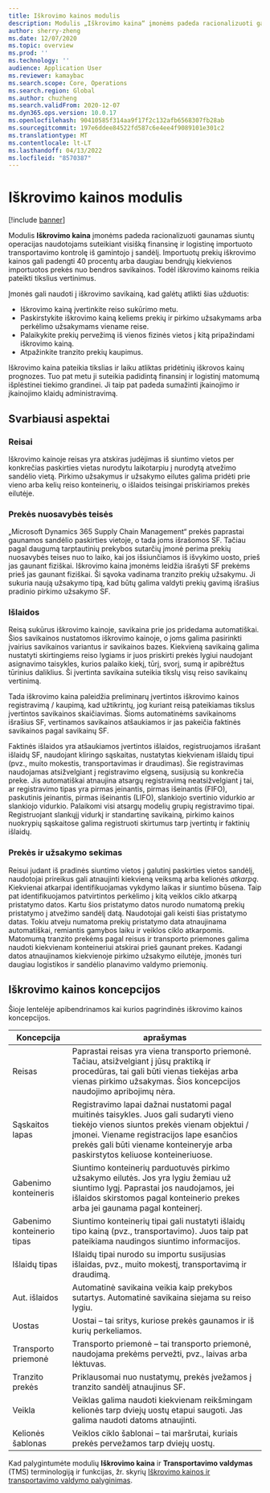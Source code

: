 ```yaml
---
title: Iškrovimo kainos modulis
description: Modulis „Iškrovimo kaina“ įmonėms padeda racionalizuoti gaunamas siuntų operacijas naudotojams suteikiant visišką finansinę ir logistinę importuoto transportavimo kontrolę iš gamintojo į sandėlį.
author: sherry-zheng
ms.date: 12/07/2020
ms.topic: overview
ms.prod: ''
ms.technology: ''
audience: Application User
ms.reviewer: kamaybac
ms.search.scope: Core, Operations
ms.search.region: Global
ms.author: chuzheng
ms.search.validFrom: 2020-12-07
ms.dyn365.ops.version: 10.0.17
ms.openlocfilehash: 90410585f314aa9f17f2c132afb6568307fb28ab
ms.sourcegitcommit: 197e6ddee84522fd587c6e4ee4f9089101e301c2
ms.translationtype: MT
ms.contentlocale: lt-LT
ms.lasthandoff: 04/13/2022
ms.locfileid: "8570387"
---
```

# <a name="landed-cost-module"></a>Iškrovimo kainos modulis

[!include [banner](../../includes/banner.md)]

Modulis **Iškrovimo kaina** įmonėms padeda racionalizuoti gaunamas siuntų operacijas naudotojams suteikiant visišką finansinę ir logistinę importuoto transportavimo kontrolę iš gamintojo į sandėlį. Importuotų prekių iškrovimo kainos gali padengti 40 procentų arba daugiau bendrųjų kiekvienos importuotos prekės nuo bendros savikainos. Todėl iškrovimo kainoms reikia pateikti tikslius vertinimus.

Įmonės gali naudoti į iškrovimo savikainą, kad galėtų atlikti šias užduotis:

- Iškrovimo kainą įvertinkite reiso sukūrimo metu.
- Paskirstykite iškrovimo kainą keliems prekių ir pirkimo užsakymams arba perkėlimo užsakymams viename reise.
- Palaikykite prekių pervežimą iš vienos fizinės vietos į kitą pripažindami iškrovimo kainą.
- Atpažinkite tranzito prekių kaupimus.

Iškrovimo kaina pateikia tikslias ir laiku atliktas pridėtinių iškrovos kainų prognozes. Tuo pat metu ji suteikia padidintą finansinį ir logistinį matomumą išplėstinei tiekimo grandinei. Ji taip pat padeda sumažinti įkainojimo ir įkainojimo klaidų administravimą.

## <a name="highlights"></a>Svarbiausi aspektai

### <a name="voyages"></a>Reisai

Iškrovimo kainoje reisas yra atskiras judėjimas iš siuntimo vietos per konkrečias paskirties vietas nurodytu laikotarpiu į nurodytą atvežimo sandėlio vietą. Pirkimo užsakymus ir užsakymo eilutes galima pridėti prie vieno arba kelių reiso konteinerių, o išlaidos teisingai priskiriamos prekės eilutėje. 

### <a name="item-ownership"></a>Prekės nuosavybės teisės

„Microsoft Dynamics 365 Supply Chain Management“ prekės paprastai gaunamos sandėlio paskirties vietoje, o tada joms išrašomos SF. Tačiau pagal daugumą tarptautinių prekybos sutarčių įmonė perima prekių nuosavybės teises nuo to laiko, kai jos išsiunčiamos iš išvykimo uosto, prieš jas gaunant fiziškai. Iškrovimo kaina įmonėms leidžia išrašyti SF prekėms prieš jas gaunant fiziškai. Ši sąvoka vadinama tranzito prekių užsakymu. Ji sukuria naują užsakymo tipą, kad būtų galima valdyti prekių gavimą išrašius pradinio pirkimo užsakymo SF.

### <a name="costs"></a>Išlaidos

Reisą sukūrus iškrovimo kainoje, savikaina prie jos pridedama automatiškai. Šios savikainos nustatomos iškrovimo kainoje, o joms galima pasirinkti įvairius savikainos variantus ir savikainos bazes. Kiekvieną savikainą galima nustatyti skirtingiems reiso lygiams ir juos priskirti prekės lygiui naudojant asignavimo taisykles, kurios palaiko kiekį, tūrį, svorį, sumą ir apibrėžtus tūrinius daliklius. Ši įvertinta savikaina suteikia tikslų visų reiso savikainų vertinimą.

Tada iškrovimo kaina paleidžia preliminarų įvertintos iškrovimo kainos registravimą / kaupimą, kad užtikrintų, jog kuriant reisą pateikiamas tikslus įvertintos savikainos skaičiavimas. Šioms automatinėms savikainoms išrašius SF, vertinamos savikainos atšaukiamos ir jas pakeičia faktinės savikainos pagal savikainų SF.

Faktinės išlaidos yra atšaukiamos įvertintos išlaidos, registruojamos išrašant išlaidų SF, naudojant kliringo sąskaitas, nustatytas kiekvienam išlaidų tipui (pvz., muito mokestis, transportavimas ir draudimas). Šie registravimas naudojamas atsižvelgiant į registravimo elgseną, susijusią su konkrečia preke. Jis automatiškai atnaujina atsargų registravimą neatsižvelgiant į tai, ar registravimo tipas yra pirmas įeinantis, pirmas išeinantis (FIFO), paskutinis įeinantis, pirmas išeinantis (LIFO), slankiojo svertinio vidurkio ar slankiojo vidurkio. Palaikomi visi atsargų modelių grupių registravimo tipai. Registruojant slankųjį vidurkį ir standartinę savikainą, pirkimo kainos nuokrypių sąskaitose galima registruoti skirtumus tarp įvertintų ir faktinių išlaidų.

### <a name="item-and-order-tracking"></a>Prekės ir užsakymo sekimas

Reisui judant iš pradinės siuntimo vietos į galutinį paskirties vietos sandėlį, naudotojai prireikus gali atnaujinti kiekvieną veiksmą arba kelionės *atkarpą*. Kiekvienai atkarpai identifikuojamas vykdymo laikas ir siuntimo būsena. Taip pat identifikuojamos patvirtintos perkėlimo į kitą veiklos ciklo atkarpą pristatymo datos. Kartu šios pristatymo datos nurodo numatomą prekių pristatymo į atvežimo sandėlį datą. Naudotojai gali keisti šias pristatymo datas. Tokiu atveju numatoma prekių pristatymo data atnaujinama automatiškai, remiantis gamybos laiku ir veiklos ciklo atkarpomis. Matomumą tranzito prekėms pagal reisus ir transporto priemones galima naudoti kiekvienam konteineriui atskirai prieš gaunant prekes. Kadangi datos atnaujinamos kiekvienoje pirkimo užsakymo eilutėje, įmonės turi daugiau logistikos ir sandėlio planavimo valdymo priemonių.

## <a name="landed-cost-concepts"></a>Iškrovimo kainos koncepcijos

Šioje lentelėje apibendrinamos kai kurios pagrindinės iškrovimo kainos koncepcijos.

| Koncepcija | aprašymas |
|---|---|
| Reisas | Paprastai reisas yra viena transporto priemonė. Tačiau, atsižvelgiant į jūsų praktiką ir procedūras, tai gali būti vienas tiekėjas arba vienas pirkimo užsakymas. Šios koncepcijos naudojimo apribojimų nėra. |
| Sąskaitos lapas | Registravimo lapai dažnai nustatomi pagal muitinės taisykles. Juos gali sudaryti vieno tiekėjo vienos siuntos prekės vienam objektui / įmonei. Viename registracijos lape esančios prekės gali būti viename konteineryje arba paskirstytos keliuose konteineriuose. |
| Gabenimo konteineris | Siuntimo konteinerių parduotuvės pirkimo užsakymo eilutės. Jos yra lygiu žemiau už siuntimo lygį. Paprastai jos naudojamos, jei išlaidos skirstomos pagal konteinerio prekes arba jei gaunama pagal konteinerį. |
| Gabenimo konteinerio tipas | Siuntimo konteinerių tipai gali nustatyti išlaidų tipo kainą (pvz., transportavimo). Juos taip pat pateikiama naudingos siuntimo informacijos. |
| Išlaidų tipas | Išlaidų tipai nurodo su importu susijusias išlaidas, pvz., muito mokestį, transportavimą ir draudimą. |
| Aut. išlaidos | Automatinė savikaina veikia kaip prekybos sutartys. Automatinė savikaina siejama su reiso lygiu. |
| Uostas | Uostai – tai sritys, kuriose prekės gaunamos ir iš kurių perkeliamos. |
| Transporto priemonė | Transporto priemonė – tai transporto priemonė, naudojama prekėms pervežti, pvz., laivas arba lėktuvas. |
| Tranzito prekės | Priklausomai nuo nustatymų, prekės įvežamos į tranzito sandėlį atnaujinus SF. |
| Veikla | Veiklas galima naudoti kiekvienam reikšmingam kelionės tarp dviejų uostų etapui saugoti. Jas galima naudoti datoms atnaujinti. |
| Kelionės šablonas | Veiklos ciklo šablonai – tai maršrutai, kuriais prekės pervežamos tarp dviejų uostų. |

Kad palygintumėte modulių **Iškrovimo kaina** ir  **Transportavimo valdymas** (TMS) terminologiją ir funkcijas, žr. skyrių [Iškrovimo kainos ir transportavimo valdymo palyginimas](landed-cost-vs-tms.md).

